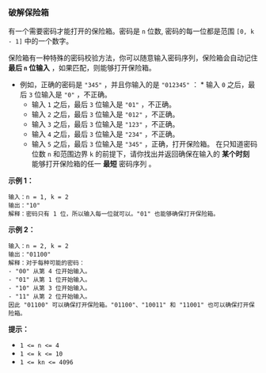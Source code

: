 ### 破解保险箱 ###
有一个需要密码才能打开的保险箱。密码是 `n` 位数, 密码的每一位都是范围 `[0, k - 1]` 中的一个数字。

保险箱有一种特殊的密码校验方法，你可以随意输入密码序列，保险箱会自动记住 **最后 `n` 位输入** ，如果匹配，则能够打开保险箱。

* 例如，正确的密码是 `"345"` ，并且你输入的是 `"012345"` ：    * 输入 `0` 之后，最后 `3` 位输入是 `"0"` ，不正确。
    * 输入 `1` 之后，最后 `3` 位输入是 `"01"` ，不正确。
    * 输入 `2` 之后，最后 `3` 位输入是 `"012"` ，不正确。
    * 输入 `3` 之后，最后 `3` 位输入是 `"123"` ，不正确。
    * 输入 `4` 之后，最后 `3` 位输入是 `"234"` ，不正确。
    * 输入 `5` 之后，最后 `3` 位输入是 `"345"` ，正确，打开保险箱。
在只知道密码位数 `n` 和范围边界 `k` 的前提下，请你找出并返回确保在输入的 **某个时刻** 能够打开保险箱的任一 **最短** 密码序列 。



**示例 1：**

```
输入：n = 1, k = 2
输出："10"
解释：密码只有 1 位，所以输入每一位就可以。"01" 也能够确保打开保险箱。
```

**示例 2：**

```
输入：n = 2, k = 2
输出："01100"
解释：对于每种可能的密码：
- "00" 从第 4 位开始输入。
- "01" 从第 1 位开始输入。
- "10" 从第 3 位开始输入。
- "11" 从第 2 位开始输入。
因此 "01100" 可以确保打开保险箱。"01100"、"10011" 和 "11001" 也可以确保打开保险箱。
```



**提示：**

* `1 <= n <= 4`
* `1 <= k <= 10`
* `1 <= kn <= 4096`

